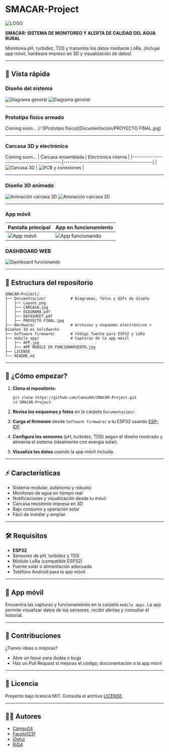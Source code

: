 
# SMACAR-Project 
![LOGO](Documentacion/logo.png)

**SMACAR: SISTEMA DE MONITOREO Y ALERTA DE CALIDAD DEL AGUA RURAL**

Monitorea pH, turbidez, TDS y transmite los datos mediante LoRa. ¡Incluye app móvil, hardware impreso en 3D y visualización de datos!

---

## 🌟 Vista rápida

### Diseño del sistema

![Diagrama general](Hardware/Electronic/SMACAR%20MAIN%20BOARD/Diagrama.png)
![Diagrama general](Hardware/Electronic/SMACAR%20RECEIVER%20BOARD/Diagrama.png)


---

### Prototipo físico armado

Coming soon...
// ![Prototipo físico](Documentacion/PROYECTO FINAL.jpg)

---

### Carcasa 3D y electrónica
Coming soon...
| Carcasa ensamblada                       | Electrónica interna                        |
|-------------------------------------------|--------------------------------------------|
| ![Carcasa 3D](Documentacion/CARCASA.jpg) | ![PCB y conexiones](Documentacion/ELECTRONICA.jpg) |

---

### Diseño 3D animado

![Animación carcasa 3D](Hardware/3D%20Design/Carcasa%20LoRaWAN/ensamble%20gif.gif)
![Animación carcasa 3D](Hardware/3D%20Design/Carcasa%20placa%20Trasmisora/ensamblaje%20gif.gif)

---

### App móvil

| Pantalla principal | App en funcionamiento |
|--------------------|----------------------|
| ![App móvil](Software/mobile%20app/APP_fuera.jpg) | ![App funcionando](Software/mobile%20app/APP_MOBILE_EN_FUNCIONAMIENTO.jpg) |

### DASHBOARD WEB

![Dashboard funcionando](Software/dashboard/DASHBOARD%20BLYNK%202.png)


---

## 📁 Estructura del repositorio

```
SMACAR-Project/
├── Documentacion/           # Diagramas, fotos y GIFs de diseño
│   ├── Layout.png
│   ├── CARCASA.jpg
│   ├── DIAGRAMA.pdf
│   ├── DATASHEET.pdf
│   ├── PROYECTO FINAL.jpg
├── Hardware/                # Archivos y esquemas electrónicos + Diseños 3d en solidworks
├── Software firmware/       # Código fuente para ESP32 y LoRa
├── mobile app/              # Capturas de la app móvil
│   ├── APP.jpg
│   ├── APP MOBILE EN FUNCIONAMIENTO.jpg
├── LICENSE
└── README.md
```

---

## 🚀 ¿Cómo empezar?

1. **Clona el repositorio:**
    ```bash
    git clone https://github.com/Camsu04/SMACAR-Project.git
    cd SMACAR-Project
    ```

2. **Revisa los esquemas y fotos** en la carpeta `Documentacion/`.

3. **Carga el firmware** desde `Software firmware/` a tu ESP32 usando [ESP-IDF](https://docs.espressif.com/projects/esp-idf/en/latest/esp32/get-started/index.html).

4. **Configura los sensores** (pH, turbidez, TDS) según el diseño mostrado y alimenta el sistema (idealmente con energía solar).

5. **Visualiza los datos** usando la app móvil incluida.

---

## ⚡ Características

- Sistema modular, autónomo y robusto
- Monitoreo de agua en tiempo real
- Notificaciones y visualización desde tu móvil
- Carcasa resistente impresa en 3D
- Bajo consumo y operación solar
- Fácil de instalar y ampliar

---

## 🛠️ Requisitos

- **ESP32**
- Sensores de pH, turbidez y TDS
- Módulo LoRa (compatible ESP32)
- Fuente solar o alimentación adecuada
- Teléfono Android para la app móvil

---

## 📲 App móvil

Encuentra las capturas y funcionamiento en la carpeta `mobile app/`.
La app permite visualizar datos de los sensores, recibir alertas y consultar el historial.

---

## 🤝 Contribuciones

¿Tienes ideas o mejoras?
- Abre un *Issue* para dudas o bugs
- Haz un *Pull Request* si mejoras el código, documentación o la app móvil

---

## 📄 Licencia

Proyecto bajo licencia MIT.
Consulta el archivo [LICENSE](LICENSE).

---

## 👨‍💻 Autores

- [Camsu04](https://github.com/Camsu04)
- [Fausto123f](https://github.com/Fausto123f)
- [j0nfut](https://github.com/j0nfut)
- [RiQ4](https://github.com/RiQ4)
